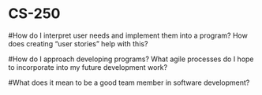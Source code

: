 # CS-250
#How do I interpret user needs and implement them into a program? How does creating “user stories” help with this?

#How do I approach developing programs? What agile processes do I hope to incorporate into my future development work?

#What does it mean to be a good team member in software development?


